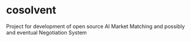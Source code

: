 # cosolvent
Project for development of open source AI Market Matching and possibly and eventual Negotiation System
